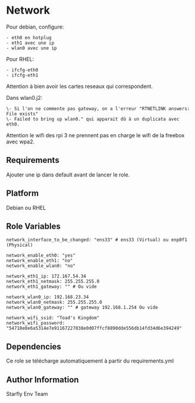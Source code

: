 Network
=======

Pour debian, configure:
<pre><code>- eth0 en hotplug
- eth1 avec une ip
- wlan0 avec une ip 
</code></pre>

Pour RHEL:
<pre><code>- ifcfg-eth0
- ifcfg-eth1
</code></pre>

Attention à bien avoir les cartes reseaux qui correspondent.

Dans wlan0.j2:
 <pre><code>\- Si l'on ne commente pas gateway, on a l'erreur "RTNETLINK answers: File exists"
\- Failed to bring up wlan0." qui apparait dû à un duplicata avec eth0.
</code></pre>

Attention le wifi des rpi 3 ne prennent pas en charge le wifi de la freebox avec wpa2.

Requirements
------------

Ajouter une ip dans default avant de lancer le role.

Platform
--------

Debian ou RHEL

Role Variables
--------------

<pre><code>network_interface_to_be_changed: "ens33" # ens33 (Virtual) ou enp0f1 (Physical)

network_enable_eth0: "yes"
network_enable_eth1: "no"
network_enable_wlan0: "no"

network_eth1_ip: 172.167.54.34
network_eth1_netmask: 255.255.255.0
network_eth1_gateway: "" # Ou vide

network_wlan0_ip: 192.168.23.34
network_wlan0_netmask: 255.255.255.0
network_wlan0_gateway: "" # gateway 192.168.1.254 Ou vide

network_wifi_ssid: "Toad's Kingdom"
network_wifi_password: "54718e8e6a5314e7e91167227038e0d07ffcf8890dde556db14fd34d6e394249"
</code></pre>

Dependencies
------------

Ce role se télécharge automatiquement à partir du requirements.yml


Author Information
------------------

Starfly Env Team
